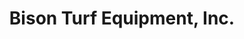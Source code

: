 ---
title: "Bison Turf Equipment, Inc."
url: /williamsville/bison-turf-equipment-inc/
shop: Outdoor
---